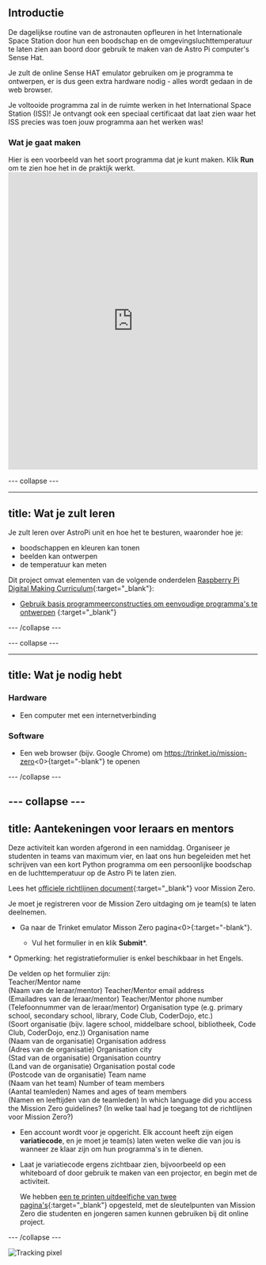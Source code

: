 ## Introductie

De dagelijkse routine van de astronauten opfleuren in het Internationale Space Station door hun een boodschap en de omgevingsluchttemperatuur te laten zien aan boord door gebruik te maken van de Astro Pi computer's Sense Hat.

Je zult de online Sense HAT emulator gebruiken om je programma te ontwerpen, er is dus geen extra hardware nodig - alles wordt gedaan in de web browser.

Je voltooide programma zal in de ruimte werken in het International Space Station (ISS)! Je ontvangt ook een speciaal certificaat dat laat zien waar het ISS precies was toen jouw programma aan het werken was!

### Wat je gaat maken

Hier is een voorbeeld van het soort programma dat je kunt maken. Klik **Run** om te zien hoe het in de praktijk werkt. <iframe src="https://trinket.io/embed/python/069f6138f7?outputOnly=true&start=result" width="100%" height="600" frameborder="0" marginwidth="0" marginheight="0" allowfullscreen mark="crwd-mark"></iframe> 

\--- collapse \---

* * *

## title: Wat je zult leren

Je zult leren over AstroPi unit en hoe het te besturen, waaronder hoe je:

+ boodschappen en kleuren kan tonen
+ beelden kan ontwerpen
+ de temperatuur kan meten

Dit project omvat elementen van de volgende onderdelen [Raspberry Pi Digital Making Curriculum](http://rpf.io/curriculum){:target="_blank"}:

+ [Gebruik basis programmeerconstructies om eenvoudige programma's te ontwerpen](https://curriculum.raspberrypi.org/programming/creator/) {:target="_blank"}

\--- /collapse \---

\--- collapse \---

* * *

## title: Wat je nodig hebt

### Hardware

+ Een computer met een internetverbinding

### Software

+ Een web browser (bijv. Google Chrome) om https://trinket.io/mission-zero<0>{target="-blank"} te openen</li> </ul> 
    
    \--- /collapse \---
    
    ## \--- collapse \---
    
    ## title: Aantekeningen voor leraars en mentors
    
    Deze activiteit kan worden afgerond in een namiddag. Organiseer je studenten in teams van maximum vier, en laat ons hun begeleiden met het schrijven van een kort Python programma om een persoonlijke boodschap en de luchttemperatuur op de Astro Pi te laten zien.
    
    Lees het [officiele richtlijnen document](https://astro-pi.org/wp-content/uploads/2018/09/Astro_Pi_Mission_Zero_Guidelines_2018_19_V12_pages.pdf){:target="_blank"} voor Mission Zero.
    
    Je moet je registreren voor de Mission Zero uitdaging om je team(s) te laten deelnemen.
    
    + Ga naar de Trinket emulator Misson Zero pagina<0>{:target="-blank"}.</p></li> 
        
        + Vul het formulier in en klik **Submit**\*.</ul> 
        
        \* Opmerking: het registratieformulier is enkel beschikbaar in het Engels.
        
        De velden op het formulier zijn:  
        Teacher/Mentor name  
        (Naam van de leraar/mentor) Teacher/Mentor email address  
        (Emailadres van de leraar/mentor) Teacher/Mentor phone number  
        (Telefoonnummer van de leraar/mentor) Organisation type (e.g. primary school, secondary school, library, Code Club, CoderDojo, etc.)  
        (Soort organisatie (bijv. lagere school, middelbare school, bibliotheek, Code Club, CoderDojo, enz.)) Organisation name  
        (Naam van de organisatie) Organisation address  
        (Adres van de organisatie) Organisation city  
        (Stad van de organisatie) Organisation country  
        (Land van de organisatie) Organisation postal code  
        (Postcode van de organisatie) Team name  
        (Naam van het team) Number of team members  
        (Aantal teamleden) Names and ages of team members  
        (Namen en leeftijden van de teamleden) In which language did you access the Mission Zero guidelines? (In welke taal had je toegang tot de richtlijnen voor Mission Zero?)
        
        + Een account wordt voor je opgericht. Elk account heeft zijn eigen **variatiecode**, en je moet je team(s) laten weten welke die van jou is wanneer ze klaar zijn om hun programma's in te dienen.
        
        + Laat je variatiecode ergens zichtbaar zien, bijvoorbeeld op een whiteboard of door gebruik te maken van een projector, en begin met de activiteit.
            
            We hebben [een te printen uitdeelfiche van twee pagina's](https://astro-pi.org/astro_pi_mission_zero_project_print_out_v10_print/){:target="_blank"} opgesteld, met de sleutelpunten van Mission Zero die studenten en jongeren samen kunnen gebruiken bij dit online project.
        
        \--- /collapse \---
        
        ![Tracking pixel](https://code.org/api/hour/begin_raspberrypi_astropi.png)
